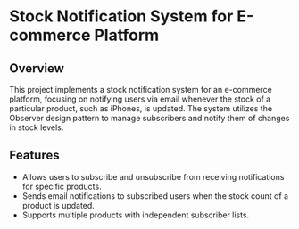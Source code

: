    # Stock Notification System for E-commerce Platform

   ## Overview
   This project implements a stock notification system for an e-commerce platform, focusing on notifying users via email whenever the stock of a particular product, such as iPhones, is updated. The system utilizes the Observer design pattern to manage subscribers and notify them of changes in stock levels.

   ## Features
   - Allows users to subscribe and unsubscribe from receiving notifications for specific products.
   - Sends email notifications to subscribed users when the stock count of a product is updated.
   - Supports multiple products with independent subscriber lists.